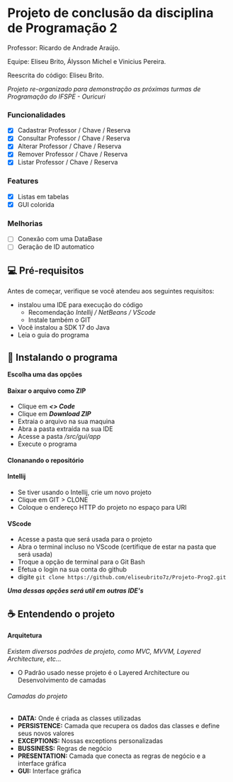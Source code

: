 # Projeto de conclusão da disciplina de Programação 2

Professor: Ricardo de Andrade Araújo.

Equipe: Eliseu Brito, Álysson Michel e Vinicius Pereira.

Reescrita do código: Eliseu Brito.

*Projeto re-organizado para demonstração as próximas turmas de Programação do IFSPE - Ouricuri*

### Funcionalidades

- [x] Cadastrar Professor / Chave / Reserva
- [x] Consultar Professor / Chave / Reserva
- [x] Alterar Professor / Chave / Reserva
- [x] Remover Professor / Chave / Reserva
- [x] Listar Professor / Chave / Reserva

### Features

- [x] Listas em tabelas
- [x] GUI colorida
  
### Melhorias

- [ ] Conexão com uma DataBase
- [ ] Geração de ID automatico

## 💻 Pré-requisitos

Antes de começar, verifique se você atendeu aos seguintes requisitos:

- instalou uma IDE para execução do código
  - Recomendação *Intellij / NetBeans / VScode*  
  - Instale também o GIT
- Você instalou a SDK 17 do Java
- Leia o guia do programa
  
## 🚀 Instalando o programa

**Escolha uma das opções**

#### Baixar o arquivo como ZIP

- Clique em ***<> Code***
- Clique em ***Download ZIP***
- Extraia o arquivo na sua maquina
- Abra a pasta extraída na sua IDE
- Acesse a pasta */src/gui/app*
- Execute o programa
  
#### Clonanando o repositório

#### Intellij
- Se tiver usando o Intellij, crie um novo projeto
- Clique em GIT > CLONE
- Coloque o endereço HTTP do projeto no espaço para URl

#### VScode
- Acesse a pasta que será usada para o projeto
- Abra o terminal incluso no VScode (certifique de estar na pasta que será usada)
- Troque a opção de terminal para o Git Bash
- Efetua o login na sua conta do github
- digite ```git clone https://github.com/eliseubrito7z/Projeto-Prog2.git```

***Uma dessas opções será util em outras IDE's***

## ☕ Entendendo o projeto

#### Arquitetura
*Existem diversos padrões de projeto, como MVC, MVVM, Layered Architecture, etc...*
- O Padrão usado nesse projeto é o Layered Architecture ou Desenvolvimento de camadas

###### Camadas do projeto

- **DATA:** Onde é criada as classes utilizadas 
- **PERSISTENCE:** Camada que recupera os dados das classes e define seus novos valores
- **EXCEPTIONS:** Nossas exceptions personalizadas
- **BUSSINESS:** Regras de negócio
- **PRESENTATION:** Camada que conecta as regras de negócio e a interface gráfica
- **GUI:** Interface gráfica
